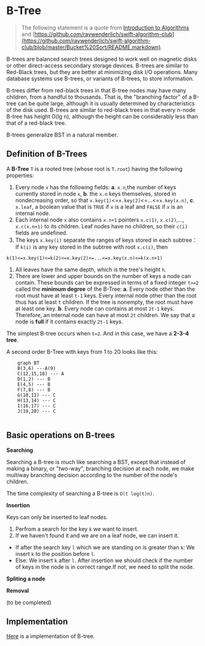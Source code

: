 # B-Tree

> The following statement is a quote from [Introduction to Algorithms](https://en.wikipedia.org/wiki/Introduction_to_Algorithms) and [https://github.com/raywenderlich/swift-algorithm-club](https://github.com/raywenderlich/swift-algorithm-club/blob/master/Bucket%20Sort/README.markdown).

B-trees are balanced search trees designed to work well on magnetic disks or other direct-access secondary storage devices. B-trees are similar to Red-Black trees, but they are better at minimizing disk I/O operations. Many database systems use B-trees, or variants of B-trees, to store information.

B-trees differ from red-black trees in that B-tree nodes may have many children, from a handful to thousands. That is, the "branching factor" of a B-tree can be quite large, although it is usually determined by characteristics of the disk used. B-trees are similar to red-black trees in that every n-node B-tree has height O(lg n), although the height can be considerably less than that of a red-black tree.

B-trees generalize BST in a natural member.

## Definition of B-Trees

A **B-Tree** `T` is a rooted tree (whose root is `T.root`) having the following properties:

1.  Every node `x` has the following fields:
    **a**. `x.n`,the number of keys currently stored in node `x`,
    **b**. the `x.n` keys themselves, stored in nondecreasing order, so that `x.key(1)`<=`x.key(2)`<=...<=`x.key(x.n)`,
    **c**. `x.leaf`, a boolean value that is `TRUE` if `x` is a leaf and `FALSE` if `x` is an internal node.
2.  Each internal node `x` also contains `x.n+1` pointers `x.c(1)`, `x.c(2)`,..., `x.c(x.n+1)` to its children. Leaf nodes have no children, so their `c(i)` fields are undefined.
3.  The keys `x.key(i)` separate the ranges of keys stored in each subtree：If `k(i)` is any key stored in the subtree with root `x.c(i)`, then

<!---->

    k(1)<=x.key(1)<=k(2)<=x.key(2)<=...<=x.key(x.n)<=k(x.n+1)

1.  All leaves have the same depth, which is the tree's height `h`.
2.  There are lower and upper bounds on the number of keys a node can contain. These bounds can be expressed in terms of a fixed integer `t>=2` called the **minimum degree** of the B-Tree:
    **a**. Every node other than the root must have at least `t-1` keys. Every internal node other than the root thus has at least `t` children. If the tree is nonempty, the root must have at least one key.
    **b**. Every node can contains at most `2t-1` keys. Therefore, an internal node can have at most `2t` children. We say that a node is **full** if it contains exactly `2t-1` keys.

The simplest B-tree occurs when `t=2`. And in this case, we have a **2-3-4 tree**.

A second order B-Tree with keys from 1 to 20 looks like this:

```mermaid
	graph BT
	B(3,6) ---A(9)
	C(12,15,18) --- A
	D(1,2) --- B
	E(4,5) --- B
	F(7,8) --- B
	G(10,11) --- C
	H(13,14) --- C
	I(16,17) --- C
	J(19,20) --- C
	
```

## Basic operations on B-trees

**Searching**

Searching a B-tree is much like searching a BST, except that instead of making a binary, or "two-way", branching decision at each node, we make multiway branching decision according to the number of the node's children.

The time complexity of searching a B-tree is `O(t log(t)n)`.

**Insertion**

Keys can only be inserted to leaf nodes.

1.  Perfrom a search for the key `k` we want to insert.
2.  If we haven't found it and we are on a leaf node, we can insert it.

*   If after the search key `l` which we are standing on is greater than `k`: We insert `k` to the position before `l`.
*   Else: We insert `k` after `l`.
    After insertion we should check if the number of keys in the node is in correct range.If not, we need to split the node.

**Spliting a node**

**Removal**

(to be completed)

## Implementation

[Here](https://github.com/janwee-sha/algorithms/blob/main/src/main/java/BTree/BTree.java) is a implementation of B-tree.